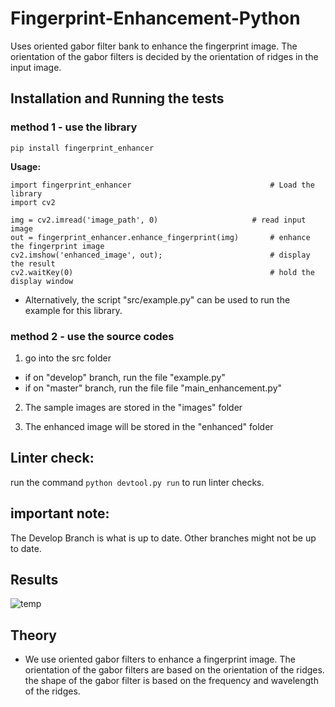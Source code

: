 # Fingerprint-Enhancement-Python

Uses oriented gabor filter bank to enhance the fingerprint image. The orientation of the gabor filters is decided by the orientation of ridges in the input image. 

## Installation and Running the tests

### method 1 - use the library
  ```
  pip install fingerprint_enhancer
  ```
  
  **Usage:**
  ```
  import fingerprint_enhancer								# Load the library
  import cv2
  
  img = cv2.imread('image_path', 0)						# read input image
  out = fingerprint_enhancer.enhance_fingerprint(img)		# enhance the fingerprint image
  cv2.imshow('enhanced_image', out);						# display the result
  cv2.waitKey(0)											# hold the display window
  ```
  - Alternatively, the script "src/example.py" can be used to run the example for this library.

### method 2 - use the source codes
1) go into the src folder
- if on "develop" branch, run the file "example.py"
- if on "master" branch, run the file file "main_enhancement.py" 

2) The sample images are stored in the "images" folder

3) The enhanced image will be stored in the "enhanced" folder

## Linter check:
run the command `python devtool.py run` to run linter checks.

## important note:
The Develop Branch is what is up to date. Other branches might not be up to date.


## Results
![temp](https://cloud.githubusercontent.com/assets/13918778/25770604/637b3f38-31ee-11e7-818f-1f8359c96e07.jpg)

## Theory
- We use oriented gabor filters to enhance a fingerprint image. The orientation of the gabor filters are based on the orientation of the ridges. the shape of the gabor filter is based on the frequency and wavelength of the ridges.


